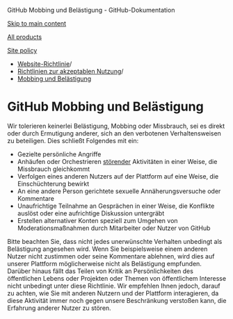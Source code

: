 GitHub Mobbing und Belästigung - GitHub-Dokumentation

[Skip to main content](#main-content)

[All products](/de)

[Site policy](/site-policy)

* [Website-Richtlinie](/de/site-policy)/
* [Richtlinien zur akzeptablen Nutzung](/de/site-policy/acceptable-use-policies)/
* [Mobbing und Belästigung](/de/site-policy/acceptable-use-policies/github-bullying-and-harassment)

GitHub Mobbing und Belästigung
==========

Wir tolerieren keinerlei Belästigung, Mobbing oder Missbrauch, sei es direkt oder durch Ermutigung anderer, sich an den verbotenen Verhaltensweisen zu beteiligen. Dies schließt Folgendes mit ein:

* Gezielte persönliche Angriffe
* Anhäufen oder Orchestrieren [störender](/de/site-policy/acceptable-use-policies/github-disrupting-the-experience-of-other-users) Aktivitäten in einer Weise, die Missbrauch gleichkommt
* Verfolgen eines anderen Nutzers auf der Plattform auf eine Weise, die Einschüchterung bewirkt
* An eine andere Person gerichtete sexuelle Annäherungsversuche oder Kommentare
* Unaufrichtige Teilnahme an Gesprächen in einer Weise, die Konflikte auslöst oder eine aufrichtige Diskussion untergräbt
* Erstellen alternativer Konten speziell zum Umgehen von Moderationsmaßnahmen durch Mitarbeiter oder Nutzer von GitHub

Bitte beachten Sie, dass nicht jedes unerwünschte Verhalten unbedingt als Belästigung angesehen wird. Wenn Sie beispielsweise einem anderen Nutzer nicht zustimmen oder seine Kommentare ablehnen, wird dies auf unserer Plattform möglicherweise nicht als Belästigung empfunden. Darüber hinaus fällt das Teilen von Kritik an Persönlichkeiten des öffentlichen Lebens oder Projekten oder Themen von öffentlichem Interesse nicht unbedingt unter diese Richtlinie. Wir empfehlen Ihnen jedoch, darauf zu achten, wie Sie mit anderen Nutzern und der Plattform interagieren, da diese Aktivität immer noch gegen unsere Beschränkung verstoßen kann, die Erfahrung anderer Nutzer zu stören.
